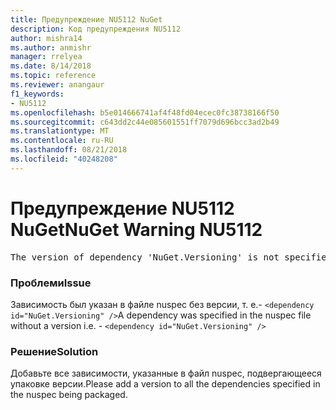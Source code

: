 ```yaml
---
title: Предупреждение NU5112 NuGet
description: Код предупреждения NU5112
author: mishra14
ms.author: anmishr
manager: rrelyea
ms.date: 8/14/2018
ms.topic: reference
ms.reviewer: anangaur
f1_keywords:
- NU5112
ms.openlocfilehash: b5e014666741af4f48fd04ecec0fc38738166f50
ms.sourcegitcommit: c643dd2c44e085601551ff7079d696bcc3ad2b49
ms.translationtype: MT
ms.contentlocale: ru-RU
ms.lasthandoff: 08/21/2018
ms.locfileid: "40248208"
---
```

# <a name="nuget-warning-nu5112"></a><span data-ttu-id="cdd0b-103">Предупреждение NU5112 NuGet</span><span class="sxs-lookup"><span data-stu-id="cdd0b-103">NuGet Warning NU5112</span></span>
<pre>The version of dependency 'NuGet.Versioning' is not specified. Specify the version of dependency and rebuild your package.</pre>

### <a name="issue"></a><span data-ttu-id="cdd0b-104">Проблеми</span><span class="sxs-lookup"><span data-stu-id="cdd0b-104">Issue</span></span>

<span data-ttu-id="cdd0b-105">Зависимость был указан в файле nuspec без версии, т. е.- `<dependency id="NuGet.Versioning" />`</span><span class="sxs-lookup"><span data-stu-id="cdd0b-105">A dependency was specified in the nuspec file without a version i.e. - `<dependency id="NuGet.Versioning" />`</span></span>


### <a name="solution"></a><span data-ttu-id="cdd0b-106">Решение</span><span class="sxs-lookup"><span data-stu-id="cdd0b-106">Solution</span></span>

<span data-ttu-id="cdd0b-107">Добавьте все зависимости, указанные в файл nuspec, подвергающееся упаковке версии.</span><span class="sxs-lookup"><span data-stu-id="cdd0b-107">Please add a version to all the dependencies specified in the nuspec being packaged.</span></span>


